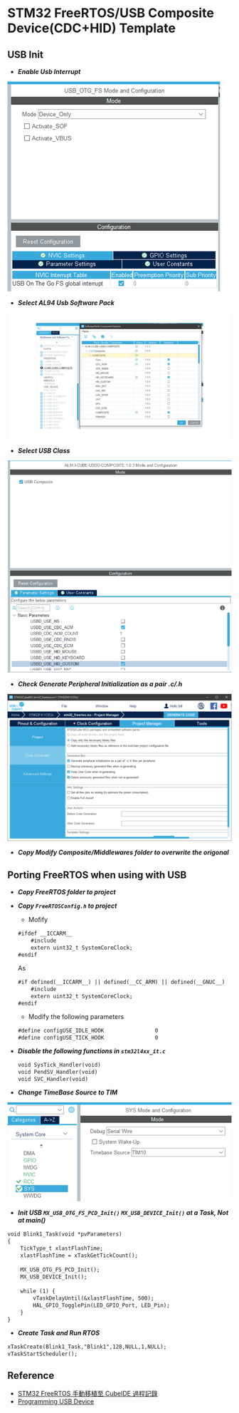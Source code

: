 # STM32 FreeRTOS/USB Composite Device(CDC+HID) Template

## USB Init

- ***Enable Usb Interrupt***

![Enable Usb Interrupt](assets/enable_usb_interrupt.png)

- ***Select AL94 Usb Software Pack***

![Al94 Usb Pack Select](assets/al94_usb_pack_select.png)

- ***Select USB Class***

![Usb Class Selection](assets/usb_class_selection.png)

- ***Check Generate Peripheral Initialization as a pair *.c/*.h***

![Check Generate Peripheral Initialization](assets/check_generate_peripheral_initialization.png)

- ***Copy Modify Composite/Middlewares folder to overwrite the origonal***

## Porting FreeRTOS when using with USB

- ***Copy FreeRTOS folder to project***
- ***Copy `FreeRTOSConfig.h` to project***

	- Mofify
	```clike=
	#ifdef __ICCARM__
		#include 
		extern uint32_t SystemCoreClock;
	#endif
	```

	As

	```clike=
	#if defined(__ICCARM__) || defined(__CC_ARM) || defined(__GNUC__)
		#include 
		extern uint32_t SystemCoreClock;
	#endif
	```

	- Modify the following parameters

	```clike=
	#define configUSE_IDLE_HOOK                0
	#define configUSE_TICK_HOOK                0
	```

- ***Disable the following functions in `stm32l4xx_it.c`***

	```clike=
	void SysTick_Handler(void)
	void PendSV_Handler(void)
	void SVC_Handler(void)
	```

- ***Change TimeBase Source to TIM***

![Change Timebase](assets/change_timebase.png)

- ***Init USB `MX_USB_OTG_FS_PCD_Init()` `MX_USB_DEVICE_Init()` at a Task, Not at main()***

```clike=
void Blink1_Task(void *pvParameters)
{
	TickType_t xlastFlashTime;
	xlastFlashTime = xTaskGetTickCount();
	
	MX_USB_OTG_FS_PCD_Init();
	MX_USB_DEVICE_Init();
	
	while (1) {
		vTaskDelayUntil(&xlastFlashTime, 500);
		HAL_GPIO_TogglePin(LED_GPIO_Port, LED_Pin);
	}
}
```

- ***Create Task and Run RTOS***

```clike=
xTaskCreate(Blink1_Task,"Blink1",128,NULL,1,NULL);
vTaskStartScheduler();
```

## Reference

- [STM32 FreeRTOS 手動移植至 CubeIDE 過程記錄](https://www.makdev.net/2022/10/rtos-op.html)
- [Programming USB Device](https://hackmd.io/@billwang168/B1oAqEi7p)